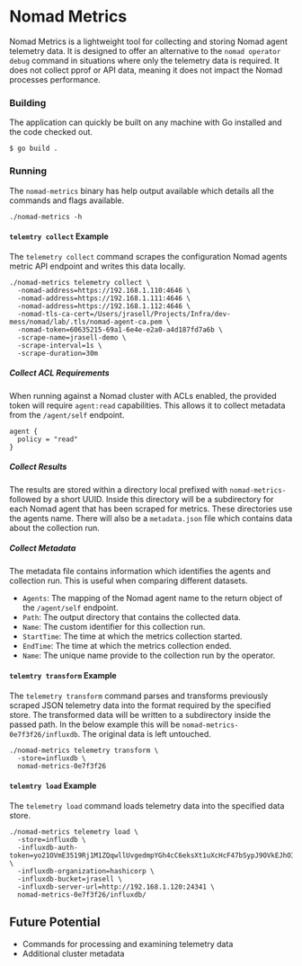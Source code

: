 # Nomad Metrics
Nomad Metrics is a lightweight tool for collecting and storing Nomad agent telemetry data. It is
designed to offer an alternative to the `nomad operator debug` command in situations where only the
telemetry data is required. It does not collect pprof or API data, meaning it does not impact the
Nomad processes performance.

### Building
The application can quickly be built on any machine with Go installed and the
code checked out.
```shell
$ go build .
```

### Running
The `nomad-metrics` binary has help output available which details all the commands and flags
available.
```
./nomad-metrics -h
```

#### `telemtry collect` Example
The `telemetry collect` command scrapes the configuration Nomad agents metric API endpoint and
writes this data locally.
```
./nomad-metrics telemetry collect \
  -nomad-address=https://192.168.1.110:4646 \
  -nomad-address=https://192.168.1.111:4646 \
  -nomad-address=https://192.168.1.112:4646 \
  -nomad-tls-ca-cert=/Users/jrasell/Projects/Infra/dev-mess/nomad/lab/.tls/nomad-agent-ca.pem \
  -nomad-token=60635215-69a1-6e4e-e2a0-a4d187fd7a6b \
  -scrape-name=jrasell-demo \
  -scrape-interval=1s \
  -scrape-duration=30m
```

##### Collect ACL Requirements
When running against a Nomad cluster with ACLs enabled, the provided token will require `agent:read`
capabilities. This allows it to collect metadata from the `/agent/self` endpoint.
```hcl
agent {
  policy = "read"
}
```

##### Collect Results
The results are stored within a directory local prefixed with `nomad-metrics-` followed by a short
UUID. Inside this directory will be a subdirectory for each Nomad agent that has been scraped for
metrics. These directories use the agents name. There will also be a `metadata.json` file which
contains data about the collection run.

##### Collect Metadata
The metadata file contains information which identifies the agents and collection run. This is
useful when comparing different datasets.

* `Agents`: The mapping of the Nomad agent name to the return object of the `/agent/self` endpoint.
* `Path`: The output directory that contains the collected data.
* `Name`: The custom identifier for this collection run.
* `StartTime`: The time at which the metrics collection started.
* `EndTime`: The time at which the metrics collection ended.
* `Name`: The unique name provide to the collection run by the operator.

#### `telemtry transform` Example
The `telemetry transform` command parses and transforms previously scraped JSON telemetry data into
the format required by the specified store. The transformed data will be written to a subdirectory
inside the passed path. In the below example this will be `nomad-metrics-0e7f3f26/influxdb`. The
original data is left untouched.
```
./nomad-metrics telemetry transform \
  -store=influxdb \
  nomad-metrics-0e7f3f26
```

#### `telemtry load` Example
The `telemetry load` command loads telemetry data into the specified data store.
```
./nomad-metrics telemetry load \
  -store=influxdb \
  -influxdb-auth-token=yo21OVmE3519Rj1M1ZQqwllUvgedmpYGh4cC6eksXt1uXcHcF47bSypJ9OVkEJhOIA7a8jN0kCU3jwa0rbJjeQ== \
  -influxdb-organization=hashicorp \
  -influxdb-bucket=jrasell \
  -influxdb-server-url=http://192.168.1.120:24341 \
  nomad-metrics-0e7f3f26/influxdb/
```

## Future Potential
* Commands for processing and examining telemetry data
* Additional cluster metadata
